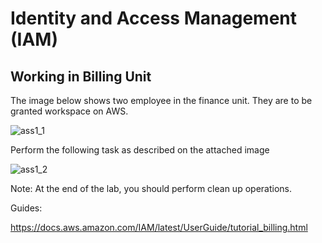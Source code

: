 # Identity and Access Management (IAM)

## Working in Billing Unit

The image below shows two employee in the finance unit. They are to be granted workspace on AWS. 

![ass1_1](/Cloud-Practioner/images/ass1_1.png)

Perform the following task as described on the attached image


![ass1_2](/Cloud-Practioner/images/ass1_2.png)


Note:
At the end of the lab, you should perform clean up operations.




Guides:

https://docs.aws.amazon.com/IAM/latest/UserGuide/tutorial_billing.html
